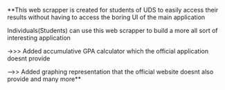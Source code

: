 **This web scrapper is created  for students of UDS to easily access
their results without having to access the boring UI of the main 
application

Individuals(Students) can use this web scrapper to build a more 
all sort of interesting application 

->>> Added accumulative GPA calculator which the official application
doesnt provide

-->> Added graphing representation that the official website doesnt also provide
and many more**
 
